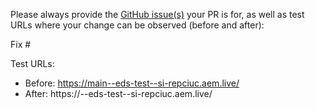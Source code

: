 Please always provide the [GitHub issue(s)](../issues) your PR is for, as well as test URLs where your change can be observed (before and after):

Fix #<gh-issue-id>

Test URLs:
- Before: https://main--eds-test--si-repciuc.aem.live/
- After: https://<branch>--eds-test--si-repciuc.aem.live/
